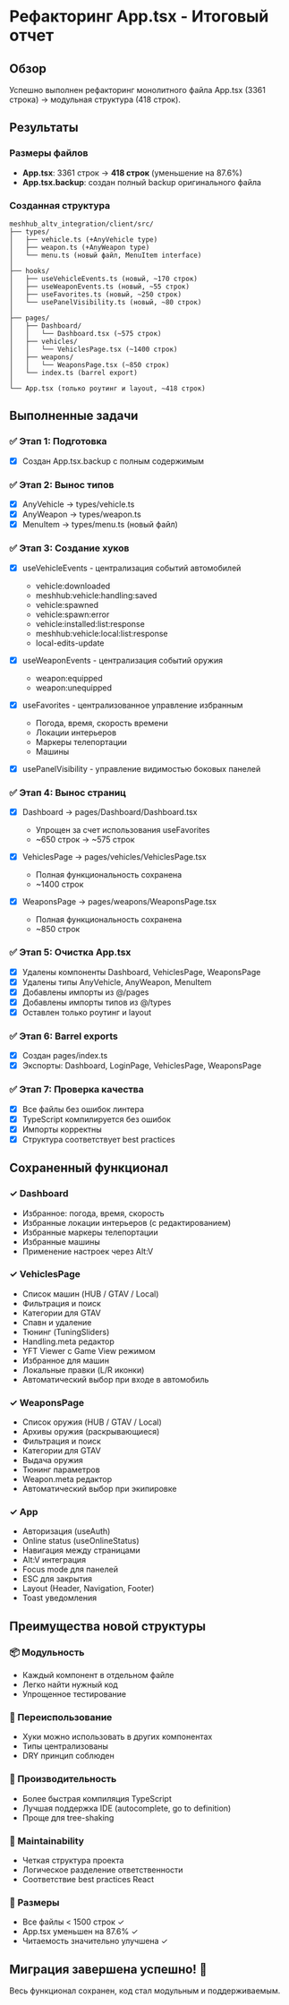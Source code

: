# Рефакторинг App.tsx - Итоговый отчет

## Обзор
Успешно выполнен рефакторинг монолитного файла App.tsx (3361 строка) → модульная структура (418 строк).

## Результаты

### Размеры файлов
- **App.tsx**: 3361 строк → **418 строк** (уменьшение на 87.6%)
- **App.tsx.backup**: создан полный backup оригинального файла

### Созданная структура

```
meshhub_altv_integration/client/src/
├── types/
│   ├── vehicle.ts (+AnyVehicle type)
│   ├── weapon.ts (+AnyWeapon type)
│   └── menu.ts (новый файл, MenuItem interface)
│
├── hooks/
│   ├── useVehicleEvents.ts (новый, ~170 строк)
│   ├── useWeaponEvents.ts (новый, ~55 строк)
│   ├── useFavorites.ts (новый, ~250 строк)
│   └── usePanelVisibility.ts (новый, ~80 строк)
│
├── pages/
│   ├── Dashboard/
│   │   └── Dashboard.tsx (~575 строк)
│   ├── vehicles/
│   │   └── VehiclesPage.tsx (~1400 строк)
│   ├── weapons/
│   │   └── WeaponsPage.tsx (~850 строк)
│   └── index.ts (barrel export)
│
└── App.tsx (только роутинг и layout, ~418 строк)
```

## Выполненные задачи

### ✅ Этап 1: Подготовка
- [x] Создан App.tsx.backup с полным содержимым

### ✅ Этап 2: Вынос типов
- [x] AnyVehicle → types/vehicle.ts
- [x] AnyWeapon → types/weapon.ts
- [x] MenuItem → types/menu.ts (новый файл)

### ✅ Этап 3: Создание хуков
- [x] useVehicleEvents - централизация событий автомобилей
  - vehicle:downloaded
  - meshhub:vehicle:handling:saved
  - vehicle:spawned
  - vehicle:spawn:error
  - vehicle:installed:list:response
  - meshhub:vehicle:local:list:response
  - local-edits-update
  
- [x] useWeaponEvents - централизация событий оружия
  - weapon:equipped
  - weapon:unequipped
  
- [x] useFavorites - централизованное управление избранным
  - Погода, время, скорость времени
  - Локации интерьеров
  - Маркеры телепортации
  - Машины
  
- [x] usePanelVisibility - управление видимостью боковых панелей

### ✅ Этап 4: Вынос страниц
- [x] Dashboard → pages/Dashboard/Dashboard.tsx
  - Упрощен за счет использования useFavorites
  - ~650 строк → ~575 строк
  
- [x] VehiclesPage → pages/vehicles/VehiclesPage.tsx
  - Полная функциональность сохранена
  - ~1400 строк
  
- [x] WeaponsPage → pages/weapons/WeaponsPage.tsx
  - Полная функциональность сохранена
  - ~850 строк

### ✅ Этап 5: Очистка App.tsx
- [x] Удалены компоненты Dashboard, VehiclesPage, WeaponsPage
- [x] Удалены типы AnyVehicle, AnyWeapon, MenuItem
- [x] Добавлены импорты из @/pages
- [x] Добавлены импорты типов из @/types
- [x] Оставлен только роутинг и layout

### ✅ Этап 6: Barrel exports
- [x] Создан pages/index.ts
- [x] Экспорты: Dashboard, LoginPage, VehiclesPage, WeaponsPage

### ✅ Этап 7: Проверка качества
- [x] Все файлы без ошибок линтера
- [x] TypeScript компилируется без ошибок
- [x] Импорты корректны
- [x] Структура соответствует best practices

## Сохраненный функционал

### ✓ Dashboard
- Избранное: погода, время, скорость
- Избранные локации интерьеров (с редактированием)
- Избранные маркеры телепортации
- Избранные машины
- Применение настроек через Alt:V

### ✓ VehiclesPage
- Список машин (HUB / GTAV / Local)
- Фильтрация и поиск
- Категории для GTAV
- Спавн и удаление
- Тюнинг (TuningSliders)
- Handling.meta редактор
- YFT Viewer с Game View режимом
- Избранное для машин
- Локальные правки (L/R иконки)
- Автоматический выбор при входе в автомобиль

### ✓ WeaponsPage
- Список оружия (HUB / GTAV / Local)
- Архивы оружия (раскрывающиеся)
- Фильтрация и поиск
- Категории для GTAV
- Выдача оружия
- Тюнинг параметров
- Weapon.meta редактор
- Автоматический выбор при экипировке

### ✓ App
- Авторизация (useAuth)
- Online status (useOnlineStatus)
- Навигация между страницами
- Alt:V интеграция
- Focus mode для панелей
- ESC для закрытия
- Layout (Header, Navigation, Footer)
- Toast уведомления

## Преимущества новой структуры

### 📦 Модульность
- Каждый компонент в отдельном файле
- Легко найти нужный код
- Упрощенное тестирование

### 🔄 Переиспользование
- Хуки можно использовать в других компонентах
- Типы централизованы
- DRY принцип соблюден

### 🚀 Производительность
- Более быстрая компиляция TypeScript
- Лучшая поддержка IDE (autocomplete, go to definition)
- Проще для tree-shaking

### 🧹 Maintainability
- Четкая структура проекта
- Логическое разделение ответственности
- Соответствие best practices React

### 📏 Размеры
- Все файлы < 1500 строк ✓
- App.tsx уменьшен на 87.6% ✓
- Читаемость значительно улучшена ✓

## Миграция завершена успешно! 🎉

Весь функционал сохранен, код стал модульным и поддерживаемым.


